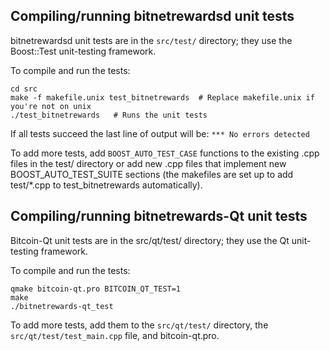 Compiling/running bitnetrewardsd unit tests
------------------------------------

bitnetrewardsd unit tests are in the `src/test/` directory; they
use the Boost::Test unit-testing framework.

To compile and run the tests:

	cd src
	make -f makefile.unix test_bitnetrewards  # Replace makefile.unix if you're not on unix
	./test_bitnetrewards   # Runs the unit tests

If all tests succeed the last line of output will be:
`*** No errors detected`

To add more tests, add `BOOST_AUTO_TEST_CASE` functions to the existing
.cpp files in the test/ directory or add new .cpp files that
implement new BOOST_AUTO_TEST_SUITE sections (the makefiles are
set up to add test/*.cpp to test_bitnetrewards automatically).


Compiling/running bitnetrewards-Qt unit tests
---------------------------------------

Bitcoin-Qt unit tests are in the src/qt/test/ directory; they
use the Qt unit-testing framework.

To compile and run the tests:

	qmake bitcoin-qt.pro BITCOIN_QT_TEST=1
	make
	./bitnetrewards-qt_test

To add more tests, add them to the `src/qt/test/` directory,
the `src/qt/test/test_main.cpp` file, and bitcoin-qt.pro.
